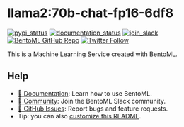 # llama2:70b-chat-fp16-6df8

[![pypi_status](https://img.shields.io/badge/BentoML-1.3.10-informational)](https://pypi.org/project/BentoML)
[![documentation_status](https://readthedocs.org/projects/bentoml/badge/?version=latest)](https://docs.bentoml.com/)
[![join_slack](https://badgen.net/badge/Join/BentoML%20Slack/cyan?icon=slack)](https://l.bentoml.com/join-slack-swagger)
[![BentoML GitHub Repo](https://img.shields.io/github/stars/bentoml/bentoml?style=social)](https://github.com/bentoml/BentoML)
[![Twitter Follow](https://img.shields.io/twitter/follow/bentomlai?label=Follow%20BentoML&style=social)](https://twitter.com/bentomlai)

This is a Machine Learning Service created with BentoML.

## Help

* [📖 Documentation](https://docs.bentoml.com/en/latest/): Learn how to use BentoML.
* [💬 Community](https://l.bentoml.com/join-slack-swagger): Join the BentoML Slack community.
* [🐛 GitHub Issues](https://github.com/bentoml/BentoML/issues): Report bugs and feature requests.
* Tip: you can also [customize this README](https://docs.bentoml.com/en/latest/concepts/bento.html#description).
